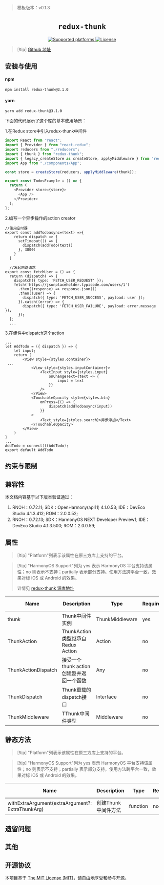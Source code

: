 > 模板版本：v0.1.3

<p align="center">
  <h1 align="center"> <code>redux-thunk</code> </h1>
</p>
<p align="center">
    <a href="https://github.com/reduxjs/redux-thunk?tab=readme-ov-file">
        <img src="https://img.shields.io/badge/platforms-android%20|%20ios%20|%20harmony%20-lightgrey.svg" alt="Supported platforms" />
    </a>
    <a href="https://github.com/reduxjs/redux-thunk?tab=MIT-1-ov-file">
        <img src="https://img.shields.io/badge/license-MIT-green.svg" alt="License" />
    </a>
</p>

> [!tip] [Github 地址](https://github.com/reduxjs/redux-thunk)

## 安装与使用

<!-- tabs:start -->

#### **npm**

```bash
npm install redux-thunk@3.1.0
```

#### **yarn**

```bash
yarn add redux-thunk@3.1.0
```

<!-- tabs:end -->

下面的代码展示了这个库的基本使用场景：

1.在Redux store中引入redux-thunk中间件

```js
import React from "react";
import { Provider } from "react-redux";
import reducers from "./reducers";
import { thunk } from "redux-thunk";
import { legacy_createStore as createStore, applyMiddleware } from "redux";
import App from "./components/App";

const store = createStore(reducers, applyMiddleware(thunk));

export const TodosExample = () => {
  return (
    <Provider store={store}>
      <App />
    </Provider>
  );
};
```

2.编写一个异步操作的action creator

```
//使用定时器
export const addTodoasync=(text) =>{
    return dispatch => {
      setTimeout(() => {
        dispatch(addTodo(text))
      }, 3000)
    }
  }

  //发起网路请求
export const fetchUser = () => {
  return (dispatch) => {
    dispatch({ type: 'FETCH_USER_REQUEST' });
    fetch('https://jsonplaceholder.typicode.com/users/1')
      .then((response) => response.json())
      .then((user) => {
        dispatch({ type: 'FETCH_USER_SUCCESS', payload: user });
      }).catch((error) => {
        dispatch({ type: 'FETCH_USER_FAILURE', payload: error.message });
      });
  };
  ...
```

3.在组件中dispatch这个action

```
...
let AddTodo = ({ dispatch }) => {
    let input;
    return (
        <View style={styles.container}>
 ...
			<View style={styles.inputContainer}>
                <TextInput style={styles.input}
                    onChangeText={text => {
                        input = text
                    }}
                />
            </View>
            <TouchableOpacity style={styles.btn}
                onPress={() => {
                    dispatch(addTodoasync(input))
                }}
            >
                <Text style={styles.search}>异步添加</Text>
            </TouchableOpacity>
        </View>
    )
}
...
AddTodo = connect()(AddTodo);
export default AddTodo
```

## 约束与限制

## 兼容性

本文档内容基于以下版本验证通过：

1. RNOH：0.72.11; SDK：OpenHarmony(api11) 4.1.0.53; IDE：DevEco Studio 4.1.3.412; ROM：2.0.0.52;
2. RNOH：0.72.13; SDK：HarmonyOS NEXT Developer Preview1; IDE：DevEco Studio 4.1.3.500; ROM：2.0.0.59;

## 属性

> [!tip] "Platform"列表示该属性在原三方库上支持的平台。

> [!tip] "HarmonyOS Support"列为 yes 表示 HarmonyOS 平台支持该属性；no 则表示不支持；partially 表示部分支持。使用方法跨平台一致，效果对标 iOS 或 Android 的效果。
>
> 详情见 [redux-thunk 源库地址](https://github.com/reduxjs/redux-thunk)

| Name                | Description                              | Type            | Required | Platform | HarmonyOS Support |
| ------------------- | ---------------------------------------- | --------------- | -------- | -------- | ----------------- |
| thunk               | Thunk中间件实例                          | ThunkMiddleware | yes      | All      | yes               |
| ThunkAction         | ThunkAction类型继承自Redux Action        | Action          | no       | All      | yes               |
| ThunkActionDispatch | 接受一个thunk action创建器并返回一个函数 | Any             | no       | All      | yes               |
| ThunkDispatch       | Thunk重载的dispatch接口                  | Interface       | no       | All      | yes               |
| ThunkMiddleware     | TThunk中间件类型                         | Middleware      | no       | All      | yes               |

## 静态方法

> [!tip] "Platform"列表示该属性在原三方库上支持的平台。

> [!tip] "HarmonyOS Support"列为 yes 表示 HarmonyOS 平台支持该属性；no 则表示不支持；partially 表示部分支持。使用方法跨平台一致，效果对标 iOS 或 Android 的效果。

| Name                                             | Description         | Type     | Required | Platform | HarmonyOS Support |
| ------------------------------------------------ | ------------------- | -------- | -------- | -------- | ----------------- |
| withExtraArgument(extraArgument?: ExtraThunkArg) | 创建Thunk中间件方法 | function | no       | All      | yes               |

## 遗留问题

## 其他

## 开源协议

本项目基于 [The MIT License (MIT)](https://github.com/reduxjs/redux-thunk?tab=MIT-1-ov-file)，请自由地享受和参与开源。
